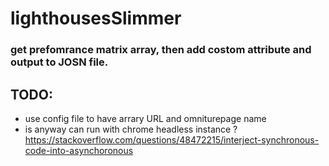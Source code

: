 # lighthousesSlimmer

### get prefomrance matrix array, then add costom attribute and output to JOSN file. 


## TODO:
* use config file to have arrary URL and omniturepage name
* is anyway can run with chrome headless instance ?
https://stackoverflow.com/questions/48472215/interject-synchronous-code-into-asynchoronous